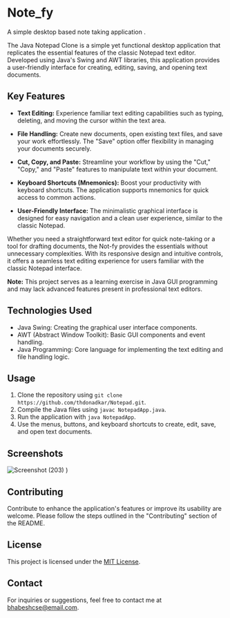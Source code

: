 # Note_fy
A simple desktop based note taking application .

The Java Notepad Clone is a simple yet functional desktop application that replicates the essential features of the classic Notepad text editor. Developed using Java's Swing and AWT libraries, this application provides a user-friendly interface for creating, editing, saving, and opening text documents.

## Key Features

- **Text Editing:** Experience familiar text editing capabilities such as typing, deleting, and moving the cursor within the text area.

- **File Handling:** Create new documents, open existing text files, and save your work effortlessly. The "Save" option offer flexibility in managing your documents securely.

- **Cut, Copy, and Paste:** Streamline your workflow by using the "Cut," "Copy," and "Paste" features to manipulate text within your document.

- **Keyboard Shortcuts (Mnemonics):** Boost your productivity with keyboard shortcuts. The application supports mnemonics for quick access to common actions.

- **User-Friendly Interface:** The minimalistic graphical interface is designed for easy navigation and a clean user experience, similar to the classic Notepad.

Whether you need a straightforward text editor for quick note-taking or a tool for drafting documents, the Not-fy provides the essentials without unnecessary complexities. With its responsive design and intuitive controls, it offers a seamless text editing experience for users familiar with the classic Notepad interface.

**Note:** This project serves as a learning exercise in Java GUI programming and may lack advanced features present in professional text editors.

## Technologies Used

- Java Swing: Creating the graphical user interface components.
- AWT (Abstract Window Toolkit): Basic GUI components and event handling.
- Java Programming: Core language for implementing the text editing and file handling logic.

## Usage

1. Clone the repository using `git clone https://github.com/thdonadkar/Notepad.git`.
2. Compile the Java files using `javac NotepadApp.java`.
3. Run the application with `java NotepadApp`.
4. Use the menus, buttons, and keyboard shortcuts to create, edit, save, and open text documents.

## Screenshots
![Screenshot (203)](https://github.com/user-attachments/assets/c5f856ee-4e57-4b2a-9c71-5bb9a24808ce)
)


## Contributing

Contribute to enhance the application's features or improve its usability are welcome. Please follow the steps outlined in the "Contributing" section of the README.

## License

This project is licensed under the [MIT License](LICENSE).

## Contact

For inquiries or suggestions, feel free to contact me at bhabeshcse@email.com.
